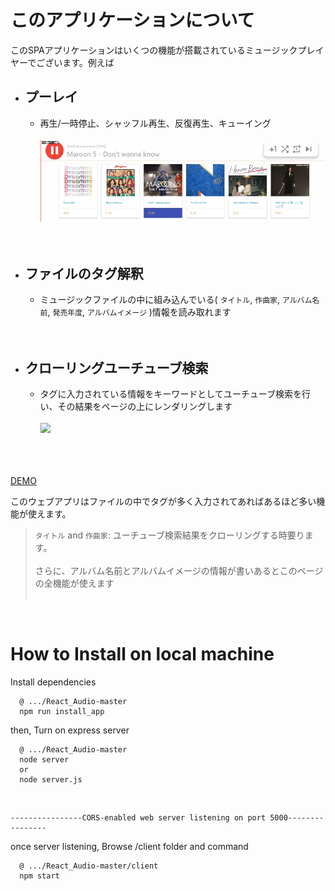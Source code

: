 # このアプリケーションについて
このSPAアプリケーションはいくつの機能が搭載されているミュージックプレイヤーでございます。例えば
* プーレイ
    -
    - 再生/一時停止、シャッフル再生、反復再生、キューイング<br/>
      <br/><img src="https://raw.githubusercontent.com/Sessho-maru/React_Audio/master/example_2.gif"/>
    <br/><br/><br/>
* ファイルのタグ解釈
  -
  - ミュージックファイルの中に組み込んでいる( `タイトル`, `作曲家`, `アルバム名前`, `発売年度`, `アルバムイメージ` )情報を読み取れます
  <br/><br/><br/>
* クローリングユーチューブ検索
  -
  - タグに入力されている情報をキーワードとしてユーチューブ検索を行い、その結果をページの上にレンダリングします<br/>
    <br/><img src="https://raw.githubusercontent.com/Sessho-maru/React_Audio/master/example.gif"/><br/><br/><br/><br/>

<a href="http://54.185.201.229/" target="_blank">DEMO</a><br/>

このウェブアプリはファイルの中でタグが多く入力されてあればあるほど多い機能が使えます。<br/>
> `タイトル` and `作曲家`: ユーチューブ検索結果をクローリングする時要ります。<br/><br/>
> さらに、アルバム名前とアルバムイメージの情報が書いあるとこのページの全機能が使えます<br/><br/>

<br/>

# How to Install on local machine
Install dependencies
```
  @ .../React_Audio-master
  npm run install_app
```

then, Turn on express server
```
  @ .../React_Audio-master
  node server
  or
  node server.js
```
<br/>

```
----------------CORS-enabled web server listening on port 5000----------------
```
once server listening, Browse /client folder and command
```
  @ .../React_Audio-master/client
  npm start
```
